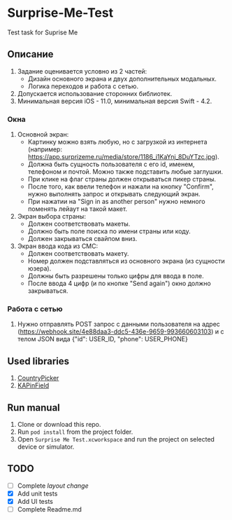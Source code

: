 # Surprise-Me-Test
Test task for Suprise Me

## Описание
 1. Задание оценивается условно из 2 частей:
    - Дизайн основного экрана и двух дополнительных модальных.
    - Логика переходов и работа с сетью.
 2. Допускается использование сторонних библиотек.
 3. Минимальная версия iOS - 11.0, минимальная версия Swift - 4.2.
 
### Окна
  1. Основной экран:
     - Картинку можно взять любую, но с загрузкой из интернета (например: https://app.surprizeme.ru/media/store/1186_i1KaYnj_8DuYTzc.jpg).
     - Должна быть сущность пользователя с его id, именем, телефоном и почтой. Можно также подставить любые заглушки.
     - При клике на флаг страны должен открываться пикер страны.
     - После того, как ввели телефон и нажали на кнопку "Confirm", нужно выполнять запрос и открывать следующий экран.
     - При нажатии на "Sign in as another person" нужно немного поменять лейаут на такой макет.
  2. Экран выбора страны:
     - Должен соответствовать макеты.
     - Должно быть поле поиска по имени страны или коду.
     - Должен закрываться свайпом вниз.
  3. Экран ввода кода из СМС:
     - Должен соответствовать макету.
     - Номер должен подставляться из основного экрана (из сущности юзера).
     - Должны быть разрешены только цифры для ввода в поле.
     - После ввода 4 цифр (и по кнопке "Send again") окно должно закрываться.

### Работа с сетью
  1. Нужно отправлять POST запрос с данными пользователя на адрес (https://webhook.site/4e88daa3-ddc5-436e-9659-993660603103) и с телом JSON вида {"id": USER_ID, "phone": USER_PHONE}

## Used libraries
  1. [CountryPicker](https://github.com/SURYAKANTSHARMA/CountryPicker)
  2. [KAPinField](https://github.com/kirualex/KAPinField)

## Run manual

 1. Clone or download this repo.
 2. Run `pod install` from the project folder.
 3. Open `Surprise Me Test.xcworkspace` and run the project on selected device or simulator.
 
 ## TODO
 
  - [ ] Complete *layout change*
  - [X] Add unit tests
  - [X] Add UI tests
  - [ ] Complete Readme.md
